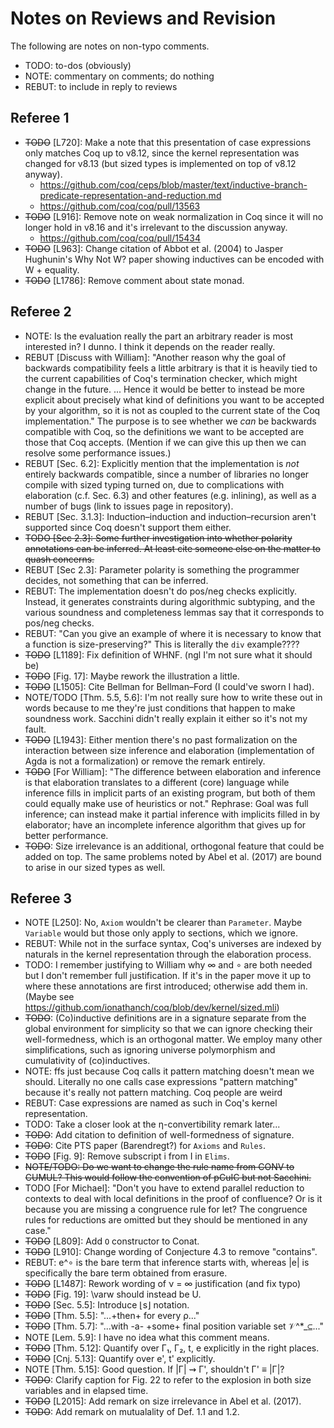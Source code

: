 # Notes on Reviews and Revision

The following are notes on non-typo comments.

* TODO: to-dos (obviously)
* NOTE: commentary on comments; do nothing
* REBUT: to include in reply to reviews

## Referee 1

* ~~TODO~~ [L720]: Make a note that this presentation of case expressions only
  matches Coq up to v8.12, since the kernel representation was changed for
  v8.13 (but sized types is implemented on top of v8.12 anyway).
  - https://github.com/coq/ceps/blob/master/text/inductive-branch-predicate-representation-and-reduction.md
  - https://github.com/coq/coq/pull/13563
* ~~TODO~~ [L916]: Remove note on weak normalization in Coq since it will no longer
  hold in v8.16 and it's irrelevant to the discussion anyway.
  - https://github.com/coq/coq/pull/15434
* ~~TODO~~ [L963]: Change citation of Abbot et al. (2004) to Jasper Hughunin's
  Why Not W? paper showing inductives can be encoded with W + equality.
* ~~TODO~~ [L1786]: Remove comment about state monad.

## Referee 2

* NOTE: Is the evaluation really the part an arbitrary reader is most
  interested in? I dunno. I think it depends on the reader really.
* REBUT [Discuss with William]: "Another reason why the goal of backwards
  compatibility feels a little arbitrary is that it is heavily tied to the
  current capabilities of Coq's termination checker, which might change in the
  future. ... Hence it would be better to instead be more explicit about
  precisely what kind of definitions you want to be accepted by your algorithm,
  so it is not as coupled to the current state of the Coq implementation."
  The purpose is to see whether we *can* be backwards compatible with Coq,
  so the definitions we want to be accepted are those that Coq accepts.
  (Mention if we can give this up then we can resolve some performance issues.)
* REBUT [Sec. 6.2]: Explicitly mention that the implementation is *not*
  entirely backwards compatible, since a number of libraries no longer compile
  with sized typing turned on, due to complications with elaboration
  (c.f. Sec. 6.3) and other features (e.g. inlining), as well as a number of
  bugs (link to issues page in repository).
* REBUT [Sec. 3.1.3]: Induction–induction and induction–recursion aren't
  supported since Coq doesn't support them either.
* ~~TODO [Sec 2.3]: Some further investigation into whether polarity annotations
  can be inferred. At least cite someone else on the matter to quash concerns.~~
* REBUT [Sec 2.3]: Parameter polarity is something the programmer decides, not
  something that can be inferred.
* REBUT: The implementation doesn't do pos/neg checks explicitly. Instead, it
  generates constraints during algorithmic subtyping, and the various soundness
  and completeness lemmas say that it corresponds to pos/neg checks.
* REBUT: "Can you give an example of where it is necessary to know that a
  function is size-preserving?" This is literally the `div` example????
* ~~TODO~~ [L1189]: Fix definition of WHNF. (ngl I'm not sure what it should be)
* ~~TODO~~ [Fig. 17]: Maybe rework the illustration a little.
* ~~TODO~~ [L1505]: Cite Bellman for Bellman–Ford (I could've sworn I had).
* NOTE/TODO [Thm. 5.5, 5.6]: I'm not really sure how to write these out in
  words because to me they're just conditions that happen to make soundness
  work. Sacchini didn't really explain it either so it's not my fault.
* ~~TODO~~ [L1943]: Either mention there's no past formalization on the interaction
  between size inference and elaboration (implementation of Agda is not a
  formalization) or remove the remark entirely.
* ~~TODO~~ [For William]: "The difference between elaboration and inference is that
  elaboration translates to a different (core) language while inference fills
  in implicit parts of an existing program, but both of them could equally make
  use of heuristics or not."
  Rephrase: Goal was full inference; can instead make it partial inference with
  implicits filled in by elaborator; have an incomplete inference algorithm
  that gives up for better performance.
* ~~TODO~~: Size irrelevance is an additional, orthogonal feature that could
  be added on top. The same problems noted by Abel et al. (2017) are bound to
  arise in our sized types as well.

## Referee 3

* NOTE [L250]: No, `Axiom` wouldn't be clearer than `Parameter`. Maybe
  `Variable` would but those only apply to sections, which we ignore.
* REBUT: While not in the surface syntax, Coq's universes are indexed by
  naturals in the kernel representation through the elaboration process.
* TODO: I remember justifying to William why ∞ and ∘ are both needed but I
  don't remember full justification. If it's in the paper move it up to where
  these annotations are first introduced; otherwise add them in.
  (Maybe see https://github.com/ionathanch/coq/blob/dev/kernel/sized.mli)
* ~~TODO~~: (Co)inductive definitions are in a signature separate from the
  global environment for simplicity so that we can ignore checking their
  well-formedness, which is an orthogonal matter. We employ many other
  simplifications, such as ignoring universe polymorphism and cumulativity
  of (co)inductives.
* NOTE: ffs just because Coq calls it pattern matching doesn't mean we should.
  Literally no one calls case expressions "pattern matching" because it's
  really not pattern matching. Coq people are weird
* REBUT: Case expressions are named as such in Coq's kernel representation.
* TODO: Take a closer look at the η-convertibility remark later...
* ~~TODO~~: Add citation to definition of well-formedness of signature.
* ~~TODO~~: Cite PTS paper (Barendregt?) for `Axioms` and `Rules`.
* ~~TODO~~ [Fig. 9]: Remove subscript i from I in `Elims`.
* ~~NOTE/TODO: Do we want to change the rule name from CONV to CUMUL? This would
  follow the convention of pCuIC but not Sacchini.~~
* TODO [For Michael]: "Don't you have to extend parallel reduction to contexts
  to deal with local definitions in the proof of confluence? Or is it because
  you are missing a congruence rule for let? The congruence rules for
  reductions are omitted but they should be mentioned in any case."
* ~~TODO~~ [L809]: Add `O` constructor to Conat.
* ~~TODO~~ [L910]: Change wording of Conjecture 4.3 to remove "contains".
* REBUT: e^∘ is the bare term that inference starts with, whereas |e| is
  specifically the bare term obtained from erasure.
* ~~TODO~~ [L1487]: Rework wording of ν = ∞ justification (and fix typo)
* ~~TODO~~ [Fig. 19]: \varw should instead be U.
* ~~TODO~~ [Sec. 5.5]: Introduce ⌊s⌋ notation.
* ~~TODO~~ [Thm. 5.5]: "...+then+ for every ρ..."
* ~~TODO~~ [Thm. 5.7]: "...with -a- +some+ final position variable set 𝒱^*_⊆..."
* NOTE [Lem. 5.9]: I have no idea what this comment means.
* ~~TODO~~ [Thm. 5.12]: Quantify over Γ₁, Γ₂, t, e explicitly in the right places.
* ~~TODO~~ [Cnj. 5.13]: Quantify over e', t' explicitly.
* NOTE [Thm. 5.15]: Good question. If |Γ| ⇝ Γ', shouldn't Γ' ≡ |Γ|?
* ~~TODO~~: Clarify caption for Fig. 22 to refer to the explosion in both size
  variables and in elapsed time.
* ~~TODO~~ [L2015]: Add remark on size irrelevance in Abel et al. (2017).
* ~~TODO~~: Add remark on mutualality of Def. 1.1 and 1.2.